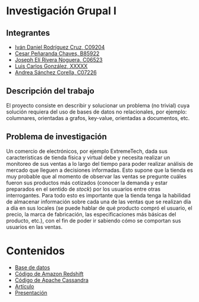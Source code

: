 # Investigación Grupal I

## Integrantes
- [Iván Daniel Rodríguez Cruz, C09204](https://github.com/ivanrodc)
- [Cesar Peñaranda Chaves, B85922]()
- [Joseph Elí Rivera Noguera, C06523]()
- [Luis Carlos González, XXXXX]()
- [Andrea Sánchez Corella, C07226]()

## Descripción del trabajo
El proyecto consiste en describir y solucionar un problema (no trivial) cuya solución requiera del uso de bases de datos no relacionales, por ejemplo: columnares, orientadas a grafos, key-value, orientadas a documentos, etc. 

## Problema de investigación 

Un comercio de electrónicos, por ejemplo ExtremeTech, dada sus características de tienda física y virtual debe y necesita realizar un monitoreo de sus ventas a lo largo del tiempo para poder realizar análisis de mercado que lleguen a decisiones informadas. Esto supone que la tienda es muy probable que al momento de observar las ventas se pregunte cuáles fueron sus productos más cotizados (conocer la demanda y estar preparados en el sentido de *stock*) por los usuarios entre otras interrogantes.
Para todo esto es importante que la tienda tenga la habilidad de almacenar información sobre cada una de las ventas que se realizan día a día en sus locales (se puede hablar de qué producto compró el usuario, el precio, la marca de fabricación, las especificaciones más básicas del producto, etc.), con el fin de poder ir sabiendo cómo se comportan sus usuarios en las ventas.

# Contenidos

- [Base de datos](https://github.com/cesarpenaranda/repositorio_proyectoinvestigacion/tree/main/Datos)
- [Código de Amazon Redshift]()
- [Código de Apache Cassandra]()
- [Artículo](https://www.overleaf.com/read/zyvwwnmwkjhw)
- [Presentación]()

